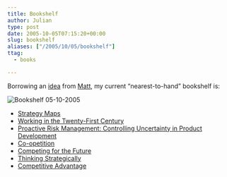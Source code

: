 ```yaml
---
title: Bookshelf
author: Julian
type: post
date: 2005-10-05T07:15:20+00:00
slug: bookshelf 
aliases: ["/2005/10/05/bookshelf"]
ttag:
  - books

---
```

Borrowing an [idea][1] from [Matt][2], my current &#8220;nearest-to-hand&#8221; bookshelf is:

<div class="centrepic">
  <img src="https://www.synesthesia.co.uk/blog/images/Books20051005.jpg" alt="Bookshelf 05-10-2005" />
</div>

  * [Strategy Maps][3]
  * [Working in the Twenty-First Century][4]
  * [Proactive Risk Management: Controlling Uncertainty in Product Development][5]
  * [Co-opetition][6]
  * [Competing for the Future][7]
  * [Thinking Strategically][8]
  * [Competitive Advantage][9]

 [1]: https://matt.blogs.it/2005/10/04.html#a2015
 [2]: https://matt.blogs.it/
 [3]: https://www.amazon.co.uk/exec/obidos/redirect?tag=fivegocrazyinmid%26link_code=xm2%26camp=2025%26creative=165953%26path=https://www.amazon.co.uk/gp/redirect.html%253fASIN=1591391342%2526tag=fivegocrazyinmid%2526lcode=xm2%2526cID=2025%2526ccmID=165953%2526location=/o/ASIN/1591391342%25253FSubscriptionId=0EMV44A9A5YT1RVDGZ82
 [4]: https://www.synesthesia.co.uk/blog/archives/2005/09/25/working-in-the-twenty-first-century/
 [5]: https://www.amazon.co.uk/exec/obidos/redirect?tag=fivegocrazyinmid%26link_code=xm2%26camp=2025%26creative=165953%26path=https://www.amazon.co.uk/gp/redirect.html%253fASIN=1563272652%2526tag=fivegocrazyinmid%2526lcode=xm2%2526cID=2025%2526ccmID=165953%2526location=/o/ASIN/1563272652%25253FSubscriptionId=0EMV44A9A5YT1RVDGZ82
 [6]: https://www.amazon.co.uk/exec/obidos/redirect?tag=fivegocrazyinmid%26link_code=xm2%26camp=2025%26creative=165953%26path=https://www.amazon.co.uk/gp/redirect.html%253fASIN=1861975074%2526location=/o/ASIN/1861975074%25253FSubscriptionId=0EMV44A9A5YT1RVDGZ82
 [7]: https://www.amazon.co.uk/exec/obidos/redirect?tag=fivegocrazyinmid%26link_code=xm2%26camp=2025%26creative=165953%26path=https://www.amazon.co.uk/gp/redirect.html%253fASIN=0875847161%2526tag=fivegocrazyinmid%2526lcode=xm2%2526cID=2025%2526ccmID=165953%2526location=/o/ASIN/0875847161%25253FSubscriptionId=0EMV44A9A5YT1RVDGZ82
 [8]: https://tinyurl.com/cuwwa
 [9]: https://www.amazon.co.uk/exec/obidos/redirect?tag=fivegocrazyinmid%26link_code=xm2%26camp=2025%26creative=165953%26path=https://www.amazon.co.uk/gp/redirect.html%253fASIN=0743260872%2526tag=fivegocrazyinmid%2526lcode=xm2%2526cID=2025%2526ccmID=165953%2526location=/o/ASIN/0743260872%25253FSubscriptionId=0EMV44A9A5YT1RVDGZ82